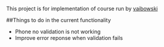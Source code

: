 This project is for implementation of course run by [vaibowski](https://github.com/vaibowski/cabbie)

##Things to do in the current functionality
- Phone no validation is not working
- Improve error reponse when validation fails